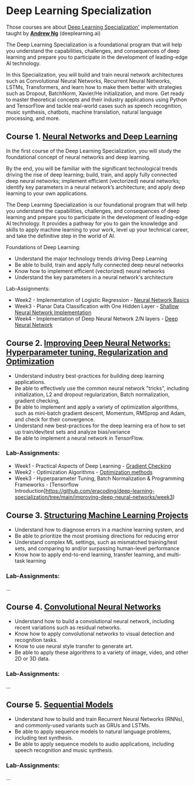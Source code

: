 # Deep Learning Specialization 
Those  courses are about [Deep Learning Specialization'](https://www.coursera.org/specializations/deep-learning) implementation taught by [**Andrew Ng**](https://www.andrewng.org/) (deeplearning.ai)

The Deep Learning Specialization is a foundational program that will help you understand the capabilities, challenges, and consequences of deep learning and prepare you to participate in the development of leading-edge AI technology. 

In this Specialization, you will build and train neural network architectures such as Convolutional Neural Networks, Recurrent Neural Networks, LSTMs, Transformers, and learn how to make them better with strategies such as Dropout, BatchNorm, Xavier/He initialization, and more. Get ready to master theoretical concepts and their industry applications using Python and TensorFlow and tackle real-world cases such as speech recognition, music synthesis, chatbots, machine translation, natural language processing, and more.

## Course 1. [Neural Networks and Deep Learning](https://www.coursera.org/learn/neural-networks-deep-learning)

In the first course of the Deep Learning Specialization, you will study the foundational concept of neural networks and deep learning. 

By the end, you will be familiar with the significant technological trends driving the rise of deep learning; build, train, and apply fully connected deep neural networks; implement efficient (vectorized) neural networks; identify key parameters in a neural network’s architecture; and apply deep learning to your own applications.

The Deep Learning Specialization is our foundational program that will help you understand the capabilities, challenges, and consequences of deep learning and prepare you to participate in the development of leading-edge AI technology. It provides a pathway for you to gain the knowledge and skills to apply machine learning to your work, level up your technical career, and take the definitive step in the world of AI.

Foundations of Deep Learning:
* Understand the major technology trends driving Deep Learning
* Be able to build, train and apply fully connected deep neural networks 
* Know how to implement efficient (vectorized) neural networks 
* Understand the key parameters in a neural network's architecture 

Lab-Assignments:
* Week2 - Implementation of Logistic Regression - [Neural Network Basics](https://github.com/eracoding/deep-learning-specialization/tree/main/neural-network-and-deep-learning/Week2)
* Week3 - Planar Data Classification with One Hidden Layer - [Shallow Neural Network Implementation](https://github.com/eracoding/deep-learning-specialization/tree/main/neural-network-and-deep-learning/Week3)
* Week4 - Implementation of Deep Neural Network 2/N layers - [Deep Neural Network](https://github.com/eracoding/deep-learning-specialization/tree/main/neural-network-and-deep-learning/Week4)

## Course 2. [Improving Deep Neural Networks: Hyperparameter tuning, Regularization and Optimization](https://www.coursera.org/learn/deep-neural-network) 
* Understand industry best-practices for building deep learning applications. 
* Be able to effectively use the common neural network "tricks", including initialization, L2 and dropout regularization, Batch normalization, gradient checking, 
* Be able to implement and apply a variety of optimization algorithms, such as mini-batch gradient descent, Momentum, RMSprop and Adam, and check for their convergence. 
* Understand new best-practices for the deep learning era of how to set up train/dev/test sets and analyze bias/variance
* Be able to implement a neural network in TensorFlow. 

### Lab-Assignments:
* Week1 - Practical Aspects of Deep Learning - [Gradient Checking](https://github.com/eracoding/deep-learning-specialization/tree/main/improving-deep-neural-networks/week1)
* Week2 - Optimization Algorithms - [Optimization methods](https://github.com/eracoding/deep-learning-specialization/tree/main/improving-deep-neural-networks/week2)
* Week3 - Hyperparameter Tuning, Batch Normalization & Programming Frameworks - [Tensorflow Introduction]https://github.com/eracoding/deep-learning-specialization/tree/main/improving-deep-neural-networks/week3)

## Course 3. [Structuring Machine Learning Projects](https://www.coursera.org/learn/machine-learning-projects) 
- Understand how to diagnose errors in a machine learning system, and 
- Be able to prioritize the most promising directions for reducing error
- Understand complex ML settings, such as mismatched training/test sets, and comparing to and/or surpassing human-level performance
- Know how to apply end-to-end learning, transfer learning, and multi-task learning

### Lab-Assignments:
...

## Course 4. [Convolutional Neural Networks](https://www.coursera.org/learn/convolutional-neural-networks) 
* Understand how to build a convolutional neural network, including recent variations such as residual networks.
* Know how to apply convolutional networks to visual detection and recognition tasks.
* Know to use neural style transfer to generate art.
* Be able to apply these algorithms to a variety of image, video, and other 2D or 3D data.

### Lab-Assignments:
...

## Course 5. [Sequential Models](https://www.coursera.org/learn/nlp-sequence-models) 
* Understand how to build and train Recurrent Neural Networks (RNNs), and commonly-used variants such as GRUs and LSTMs. 
* Be able to apply sequence models to natural language problems, including text synthesis. 
* Be able to apply sequence models to audio applications, including speech recognition and music synthesis.

### Lab-Assignments:
...
